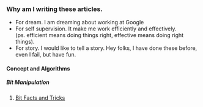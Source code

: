 ### Why am I writing these articles.
- For dream. I am dreaming about working at Google
- For self supervision. It make me work efficiently and effectively. 
<br/>(ps. efficient means doing things right, effective means doing right things).
- For story. I would like to tell a story. Hey folks, I have done these before, even I fail, but have fun.
 

#### Concept and Algorithms


##### Bit Manipulation
1. [Bit Facts and Tricks ](./note/java/BitFactsAndTricks.md)



